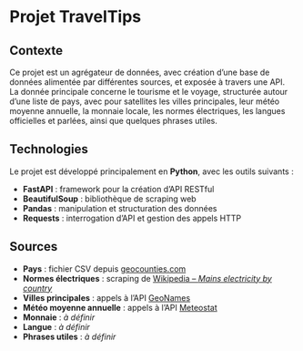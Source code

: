 # Projet TravelTips

## Contexte

Ce projet est un agrégateur de données, avec création d’une base de données alimentée par différentes sources, et exposée à travers une API.  
La donnée principale concerne le tourisme et le voyage, structurée autour d’une liste de pays, avec pour satellites les villes principales, leur météo moyenne annuelle, la monnaie locale, les normes électriques, les langues officielles et parlées, ainsi que quelques phrases utiles.

## Technologies

Le projet est développé principalement en **Python**, avec les outils suivants :

- **FastAPI** : framework pour la création d’API RESTful
- **BeautifulSoup** : bibliothèque de scraping web
- **Pandas** : manipulation et structuration des données
- **Requests** : interrogation d’API et gestion des appels HTTP

## Sources

- **Pays** : fichier CSV depuis [geocounties.com](https://geocounties.com)
- **Normes électriques** : scraping de [Wikipedia – _Mains electricity by country_](https://en.wikipedia.org/wiki/Mains_electricity_by_country)
- **Villes principales** : appels à l’API [GeoNames](https://api.geonames.org)
- **Météo moyenne annuelle** : appels à l’API [Meteostat](https://api.meteostat.net)
- **Monnaie** : _à définir_
- **Langue** : _à définir_
- **Phrases utiles** : _à définir_
